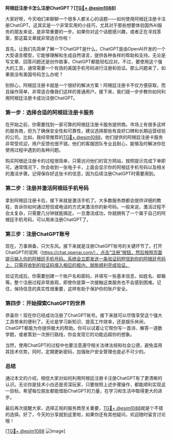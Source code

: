 **阿根廷注册卡怎么注册ChatGPT？[[TG💪+ @esim1088](https://t.me/s/esim1088)]**

大家好呀，今天咱们来聊聊一个很多人都关心的话题——如何使用阿根廷注册卡注册ChatGPT。这其实是一个非常实用的小技巧，尤其对于那些想要体验国外AI服务的朋友来说，是非常重要的一步。如果你对这个话题感兴趣，或者正在寻找答案，那这篇文章就非常适合你啦！

首先，让我们先简单了解一下ChatGPT是什么。ChatGPT是由OpenAI开发的一个大型语言模型，它能够理解和生成自然语言，提供各种各样的帮助和支持。无论是写文章、回答问题还是创作故事，ChatGPT都能轻松应对。不过，要使用这个强大的工具，通常需要一个有效的美国手机号码进行注册和验证。那么问题来了，如果我没有美国号码怎么办呢？

别担心，阿根廷注册卡就是一个很好的解决方案！阿根廷注册卡不仅方便获取，而且操作简单，非常适合像我们这样的普通用户。接下来，我们就一步步教你如何利用阿根廷注册卡成功注册ChatGPT。

### 第一步：选择合适的阿根廷注册卡服务

在开始之前，你需要找到一家可靠的阿根廷注册卡服务提供商。市场上有很多这样的服务商，但为了确保安全性和可靠性，建议选择那些有良好口碑和长期运营经验的公司。比如，我经常推荐的[TG💪+ @esim1088](https://t.me/s/esim1088)，他们提供的阿根廷注册卡服务非常受欢迎，用户反馈也很不错。他们的客服团队专业且耐心，能够及时解决你在使用过程中遇到的各种问题。

购买阿根廷注册卡的过程很简单，只需访问他们的官方网站，按照提示完成下单即可。通常情况下，你会收到一张电子卡，上面会显示你的阿根廷手机号码以及相关的激活步骤。记得保存好这张卡的信息，因为后续注册ChatGPT时需要用到。

### 第二步：注册并激活阿根廷手机号码

拿到阿根廷注册卡后，接下来就是激活手机了。大多数服务商都会提供详细的教程，告诉你如何通过短信或电话的方式来激活你的新号码。一般来说，激活过程不会太复杂，只需要几分钟就能搞定。一旦激活成功，你就拥有了一个属于自己的阿根廷手机号码，可以用来注册ChatGPT了。

### 第三步：注册ChatGPT账号

现在，万事俱备，只欠东风。接下来就是注册ChatGPT账号的关键环节了。打开ChatGPT的官网（https://chat.openai.com/），点击“注册”按钮，然后按照页面提示输入你的阿根廷手机号码。系统会立即发送一条验证码短信到你的阿根廷号码上，只需将收到的验证码填入相应的框内，就能顺利完成验证。

验证完成后，你需要创建一个账户名和密码，并填写一些基本信息，如姓名、邮箱等。整个注册过程非常直观，即使你是第一次接触这类服务也不会感到困难。记住，保持信息的真实性很重要，这样有助于保护你的账户安全。

### 第四步：开始探索ChatGPT的世界

恭喜你！现在你已经成功注册了ChatGPT账号。接下来就可以尽情享受这个强大工具带来的便利了。无论是学习新知识、提高工作效率，还是娱乐休闲，ChatGPT都能为你提供极大的帮助。你可以试着让它帮你写一首诗、解答一道数学题，或者策划一次旅行路线，你会发现它的功能远超你的想象。

当然，使用ChatGPT的过程中也要注意遵守相关法律法规和社会公德，避免滥用其技术优势。同时，定期更新密码，加强账户安全管理也是必不可少的。

### 总结

通过本文的介绍，相信大家对如何利用阿根廷注册卡注册ChatGPT有了更清晰的认识。无论你是技术小白还是资深玩家，只要按照上述步骤操作，都能顺利实现这一目标。希望每位朋友都能借助ChatGPT的力量，在学习和生活中取得更大的进步。

最后再次提醒大家，选择正规的服务商至关重要，[TG💪+ @esim1088](https://t.me/s/esim1088)就是个不错的选择。好了，今天的分享就到这里啦，如果你还有其他疑问，欢迎随时留言讨论哦！

[[TG💪+ @esim1088](https://t.me/s/esim1088) ![Image](https://i.postimg.cc/4NQfJmqS/Snipaste-2025-05-13-00-14-12.png)]